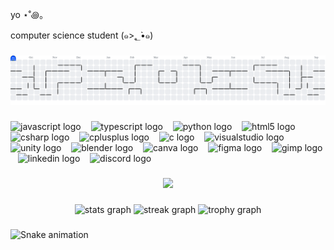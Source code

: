 <p align="left">yo ⋆˚꩜｡</p>

сomputer science student
(๑>؂•̀๑)


###

<picture>
  <source media="(prefers-color-scheme: dark)" srcset="https://raw.githubusercontent.com/sophochi/sophochi/output/pacman-contribution-graph-dark.svg">
  <source media="(prefers-color-scheme: light)" srcset="https://raw.githubusercontent.com/sophochi/sophochi/output/pacman-contribution-graph.svg">
  <img alt="pacman contribution graph" src="https://raw.githubusercontent.com/sophochi/sophochi/output/pacman-contribution-graph.svg">
</picture>

###

<p align="left">
  <img src="https://cdn.jsdelivr.net/gh/devicons/devicon/icons/javascript/javascript-original.svg" height="40" alt="javascript logo" />
  &nbsp;&nbsp;
  <img src="https://cdn.jsdelivr.net/gh/devicons/devicon/icons/typescript/typescript-original.svg" height="40" alt="typescript logo" />
  &nbsp;&nbsp;
  <img src="https://cdn.jsdelivr.net/gh/devicons/devicon/icons/python/python-original.svg" height="40" alt="python logo" />
  &nbsp;&nbsp;
  <img src="https://cdn.jsdelivr.net/gh/devicons/devicon/icons/html5/html5-original.svg" height="40" alt="html5 logo" />
  &nbsp;&nbsp;
  <img src="https://cdn.jsdelivr.net/gh/devicons/devicon/icons/csharp/csharp-original.svg" height="40" alt="csharp logo" />
  &nbsp;&nbsp;
  <img src="https://cdn.jsdelivr.net/gh/devicons/devicon/icons/cplusplus/cplusplus-original.svg" height="40" alt="cplusplus logo" />
  &nbsp;&nbsp;
  <img src="https://cdn.jsdelivr.net/gh/devicons/devicon/icons/c/c-original.svg" height="40" alt="c logo" />
  &nbsp;&nbsp;
  <img src="https://cdn.jsdelivr.net/gh/devicons/devicon/icons/visualstudio/visualstudio-plain.svg" height="40" alt="visualstudio logo" />
  &nbsp;&nbsp;
  <img src="https://cdn.jsdelivr.net/gh/devicons/devicon/icons/unity/unity-original.svg" height="40" alt="unity logo" />
  &nbsp;&nbsp;
  <img src="https://cdn.jsdelivr.net/gh/devicons/devicon/icons/blender/blender-original.svg" height="40" alt="blender logo" />
  &nbsp;&nbsp;
  <img src="https://cdn.jsdelivr.net/gh/devicons/devicon/icons/canva/canva-original.svg" height="40" alt="canva logo" />
  &nbsp;&nbsp;
  <img src="https://cdn.jsdelivr.net/gh/devicons/devicon/icons/figma/figma-original.svg" height="40" alt="figma logo" />
  &nbsp;&nbsp;
  <img src="https://cdn.jsdelivr.net/gh/devicons/devicon/icons/gimp/gimp-original.svg" height="40" alt="gimp logo" />
  &nbsp;&nbsp;
  <img src="https://cdn.jsdelivr.net/gh/devicons/devicon/icons/linkedin/linkedin-original.svg" height="40" alt="linkedin logo" />
  &nbsp;&nbsp;
  <img src="https://cdn.simpleicons.org/discord/5865F2" height="40" alt="discord logo" />
</p>

###

<div align="center">
  <img height="220" src="https://i.pinimg.com/originals/1e/db/f1/1edbf144909f2bbfcff412393422984c.gif"  />
</div>

###

<div align="center">
  <img src="https://github-readme-stats.vercel.app/api?username=sophochi&hide_title=false&hide_rank=false&show_icons=true&include_all_commits=true&count_private=true&disable_animations=false&theme=tokyonight&locale=en&hide_border=false&order=1" height="150" alt="stats graph"  />
  <img src="https://streak-stats.demolab.com?user=sophochi&locale=en&mode=daily&theme=tokyonight&hide_border=false&border_radius=5&order=3" height="150" alt="streak graph"  />
  <img src="https://github-profile-trophy.vercel.app?username=sophochi&theme=tokyonight&column=-1&row=1&margin-w=8&margin-h=8&no-bg=false&no-frame=false&order=4" height="150" alt="trophy graph"  />
</div>

###

<img src="https://raw.githubusercontent.com/sophochi/sophochi/output/snake.svg" alt="Snake animation" />

###

